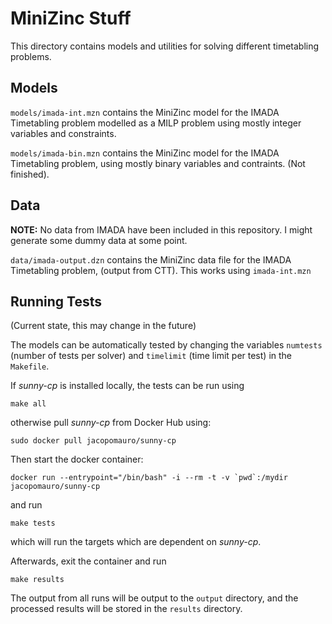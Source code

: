 # MiniZinc Stuff

This directory contains models and utilities for solving different timetabling problems.

## Models

`models/imada-int.mzn` contains the MiniZinc model for the IMADA Timetabling problem modelled as a MILP problem using mostly integer variables and constraints.

`models/imada-bin.mzn` contains the MiniZinc model for the IMADA Timetabling problem, using mostly binary variables and contraints. (Not finished).


## Data
**NOTE:** No data from IMADA have been included in this repository. I might generate some dummy data at some point.

`data/imada-output.dzn` contains the MiniZinc data file for the IMADA Timetabling problem, (output from CTT). This works using `imada-int.mzn`

## Running Tests
(Current state, this may change in the future)

The models can be automatically tested by changing the variables `numtests` (number of tests per solver) and `timelimit` (time limit per test) in the `Makefile`.

If *sunny-cp* is installed locally, the tests can be run using

```
make all
```

otherwise pull *sunny-cp* from Docker Hub using:

```
sudo docker pull jacopomauro/sunny-cp
```

Then start the docker container:

```
docker run --entrypoint="/bin/bash" -i --rm -t -v `pwd`:/mydir jacopomauro/sunny-cp
```

and run

```
make tests
```

which will run the targets which are dependent on *sunny-cp*.

Afterwards, exit the container and run

```
make results
```

The output from all runs will be output to the `output` directory, and the processed results will be stored in the `results` directory.

